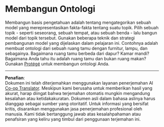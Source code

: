 <!--
CO_OP_TRANSLATOR_METADATA:
{
  "original_hash": "a057a8604f3976c3e309884453f1fad0",
  "translation_date": "2025-08-29T12:31:27+00:00",
  "source_file": "lessons/2-Symbolic/assignment.md",
  "language_code": "id"
}
-->
# Membangun Ontologi

Membangun basis pengetahuan adalah tentang mengategorikan sebuah model yang merepresentasikan fakta-fakta tentang suatu topik. Pilih sebuah topik - seperti seseorang, sebuah tempat, atau sebuah benda - lalu bangun model dari topik tersebut. Gunakan beberapa teknik dan strategi pembangunan model yang dijelaskan dalam pelajaran ini. Contohnya adalah membuat ontologi dari sebuah ruang tamu dengan furnitur, lampu, dan sebagainya. Bagaimana ruang tamu berbeda dari dapur? Kamar mandi? Bagaimana Anda tahu itu adalah ruang tamu dan bukan ruang makan? Gunakan [Protégé](https://protege.stanford.edu/) untuk membangun ontologi Anda.

---

**Penafian**:  
Dokumen ini telah diterjemahkan menggunakan layanan penerjemahan AI [Co-op Translator](https://github.com/Azure/co-op-translator). Meskipun kami berusaha untuk memberikan hasil yang akurat, harap diingat bahwa terjemahan otomatis mungkin mengandung kesalahan atau ketidakakuratan. Dokumen asli dalam bahasa aslinya harus dianggap sebagai sumber yang otoritatif. Untuk informasi yang bersifat kritis, disarankan menggunakan jasa penerjemahan profesional oleh manusia. Kami tidak bertanggung jawab atas kesalahpahaman atau penafsiran yang keliru yang timbul dari penggunaan terjemahan ini.